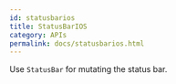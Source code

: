 ```yaml
---
id: statusbarios
title: StatusBarIOS
category: APIs
permalink: docs/statusbarios.html
---
```

<div><div><p>Use <code>StatusBar</code> for mutating the status bar.</p></div></div>
